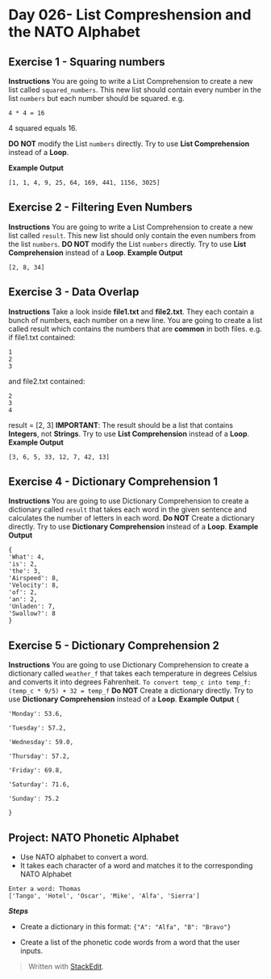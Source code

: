 # Day 026- List Compreshension and the NATO Alphabet
## Exercise 1 - Squaring numbers
**Instructions**
You are going to write a List Comprehension to create a new list called  `squared_numbers`. This new list should contain every number in the list  `numbers`  but each number should be squared.
e.g.
```plaintext
4 * 4 = 16
```

4 squared equals 16.

**DO NOT**  modify the List  `numbers`  directly. Try to use  **List Comprehension**  instead of a  **Loop**.

**Example Output**
```plaintext
[1, 1, 4, 9, 25, 64, 169, 441, 1156, 3025]
```

## Exercise 2 - Filtering Even Numbers
**Instructions**
You are going to write a List Comprehension to create a new list called  `result`. This new list should only contain the even numbers from the list  `numbers`.
**DO NOT**  modify the List  `numbers`  directly. Try to use  **List Comprehension**  instead of a  **Loop**.
**Example Output**
```plaintext
[2, 8, 34]
```

## Exercise 3 - Data Overlap
**Instructions**
Take a look inside  **file1.txt**  and  **file2.txt**. They each contain a bunch of numbers, each number on a new line.
You are going to create a list called result which contains the numbers that are  **common**  in both files.
e.g. if file1.txt contained:

```plaintext
1
2
3
```

and file2.txt contained:

```plaintext
2
3
4
```
result = [2, 3]
**IMPORTANT**: The result should be a list that contains  **Integers**, not  **Strings**. Try to use  **List Comprehension**  instead of a  **Loop**.
**Example Output**
```plaintext
[3, 6, 5, 33, 12, 7, 42, 13]
```
## Exercise 4 - Dictionary Comprehension 1
**Instructions**
You are going to use Dictionary Comprehension to create a dictionary called  `result`  that takes each word in the given sentence and calculates the number of letters in each word.
**Do NOT**  Create a dictionary directly. Try to use  **Dictionary Comprehension**  instead of a  **Loop**.
**Example Output**

```plaintext
{
'What': 4, 
'is': 2, 
'the': 3, 
'Airspeed': 8, 
'Velocity': 8, 
'of': 2, 
'an': 2, 
'Unladen': 7, 
'Swallow?': 8
}
```
## Exercise 5 - Dictionary Comprehension 2
**Instructions**
You are going to use Dictionary Comprehension to create a dictionary called  `weather_f`  that takes each temperature in degrees Celsius and converts it into degrees Fahrenheit.
`To convert temp_c into temp_f:`
`(temp_c * 9/5) + 32 = temp_f`
**Do NOT**  Create a dictionary directly. Try to use  **Dictionary Comprehension**  instead of a  **Loop**.
**Example Output**
`{`

`'Monday': 53.6,`

`'Tuesday': 57.2,`

`'Wednesday': 59.0,`

`'Thursday': 57.2,`

`'Friday': 69.8,`

`'Saturday': 71.6,`

`'Sunday': 75.2`

`}`

## Project: NATO Phonetic Alphabet
- Use NATO alphabet to convert  a word.
- It takes each character of a word and matches it to the corresponding NATO Alphabet
 ```
 Enter a word: Thomas
 ['Tango', 'Hotel', 'Oscar', 'Mike', 'Alfa', 'Sierra']
 ```

 ***Steps***
 - Create a dictionary in this format:
 `{"A": "Alfa", "B": "Bravo"}`

 - Create a list of the phonetic code words from a word that the user inputs.


> Written with [StackEdit](https://stackedit.io/).

